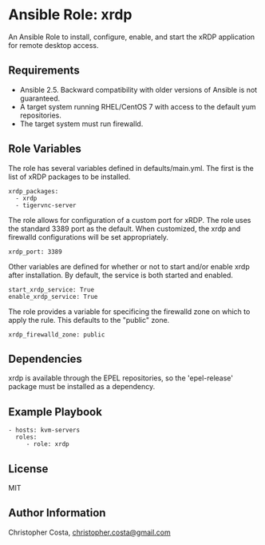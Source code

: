 Ansible Role: xrdp
=========

An Ansible Role to install, configure, enable, and start the xRDP application for remote desktop access.

Requirements
------------

* Ansible 2.5. Backward compatibility with older versions of Ansible is not guaranteed.
* A target system running RHEL/CentOS 7 with access to the default yum repositories.
* The target system must run firewalld.

Role Variables
--------------

The role has several variables defined in defaults/main.yml.  The first is the list of xRDP packages to be installed.

    xrdp_packages:
      - xrdp
      - tigervnc-server

The role allows for configuration of a custom port for xRDP.   The role uses the standard 3389 port as the default.  When customized, the xrdp and firewalld configurations will be set appropriately.

    xrdp_port: 3389

Other variables are defined for whether or not to start and/or enable xrdp after installation.  By default, the service is both started and enabled.

    start_xrdp_service: True
    enable_xrdp_service: True

The role provides a variable for specificing the firewalld zone on which to apply the rule.   This defaults to the "public" zone.

    xrdp_firewalld_zone: public 

Dependencies
------------

xrdp is available through the EPEL repositories, so the 'epel-release' package must be installed as a dependency. 

Example Playbook
----------------

    - hosts: kvm-servers
      roles:
         - role: xrdp

License
-------

MIT

Author Information
------------------

Christopher Costa, christopher.costa@gmail.com
